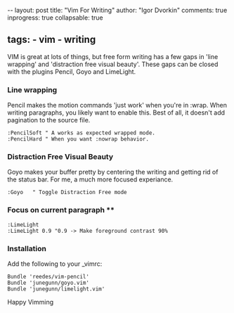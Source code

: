 -- 
layout: post
title: "Vim For Writing"
author: "Igor Dvorkin"
comments: true
inprogress: true
collapsable: true

tags: 
    - vim
    - writing
---

VIM is great at lots of things, but free form writing has a few gaps in 'line wrapping' and 'distraction free visual beauty'. These gaps can be closed with the plugins Pencil, Goyo and LimeLight.

### Line wrapping

Pencil makes the motion commands 'just work' when you're in :wrap. When writing paragraphs, you likely want to enable this. Best of all, it doesn't add pagination to the source file.
```vim
:PencilSoft " A works as expected wrapped mode.
:PencilHard " When you want :nowrap behavior.
```

### Distraction Free Visual Beauty

Goyo makes your buffer pretty by centering the writing and getting rid of the status bar. For me, a much more focused experiance.

    :Goyo   " Toggle Distraction Free mode

### Focus on current paragraph **

    :LimeLight
    :LimeLight 0.9 "0.9 -> Make foreground contrast 90%

### Installation
Add the following to your _vimrc:

    Bundle 'reedes/vim-pencil'
    Bundle 'junegunn/goyo.vim'
    Bundle 'junegunn/limelight.vim'

Happy Vimming
